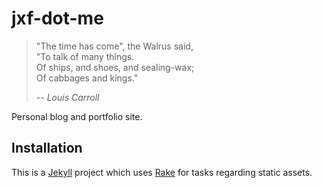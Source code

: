 # jxf-dot-me

> "The time has come", the Walrus said,  
>   "To talk of many things.  
> Of ships, and shoes, and sealing-wax;  
>   Of cabbages and kings."
>
> -- _Louis Carroll_

Personal blog and portfolio site.

## Installation

This is a [Jekyll](http://jekyllrb.com) project which uses [Rake](https://github.com/ruby/rake)
for tasks regarding static assets.